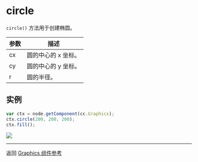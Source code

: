 # circle

`circle()` 方法用于创建椭圆。   

| 参数 |   描述
| -------------- | ----------- |
| cx | 圆的中心的 x 坐标。
| cy | 圆的中心的 y 坐标。
| r | 圆的半径。

## 实例

```javascript
var ctx = node.getComponent(cc.Graphics);
ctx.circle(200, 200, 200);
ctx.fill();
```

<a href="graphics/circle.png"><img src="graphics/circle.png"></a>

<hr>

返回 [Graphics 组件参考](../../components/graphics.md)
